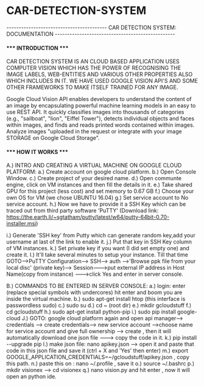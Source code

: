 # CAR-DETECTION-SYSTEM

----------------------------------------- CAR DETECTION SYSTEM: DOCUMENTATION -------------------------------------------------

<h4>*** INTRODUCTION ***</h4>

CAR DETECTION SYSTEM IS AN CLOUD BASED APPLICATION USES COMPUTER VISION WHICH HAS THE POWER OF RECOGNISING THE IMAGE LABELS, WEB-ENTITIES AND VARIOUS OTHER PROPERTIES ALSO 
WHICH INCLUDES IN IT. WE HAVE USED GOOGLE VISION API'S AND SOME OTHER FRAMEWORKS TO MAKE ITSELF TRAINED FOR ANY IMAGE. 

Google Cloud Vision API enables developers to understand the content of an image by encapsulating powerful machine learning models in an easy to use REST API.
It quickly classifies images into thousands of categories (e.g., "sailboat", "lion", "Eiffel Tower"), detects individual objects and faces within images, and
finds and reads printed words contained within images. Analyze images "uploaded in the request or integrate with your image STORAGE on Google Cloud Storage".

<h4>*** HOW IT WORKS ***</h4>

A.) INTRO AND CREATING A VIRTUAL MACHINE ON GOOGLE CLOUD PLATFORM:
  a.) Create account on google cloud platform.
  b.) Open Console Window.
  c.) Create project of your desired name.
  d.) Open communte engine, click on VM instances and then fill the details in it.
  e.) Take shared GPU for this project (less cost) and set memory to 0.67 GB
  f.) Choose your own OS for VM (we chose UBUNTU 16.04)
  g.) Set service account to No service account.
  h.) Now we have to provide it a SSH Key which can be traced out from third party software 'PuTTY' 
(Download link: https://the.earth.li/~sgtatham/putty/latest/w64/putty-64bit-0.70-installer.msi) 
  
  i.) Generate 'SSH key' from Putty which can generate random key,add your username at last of the link to enable it.
  j.) Put that key in SSH Key column of VM instances.
  k.) Set private key if you want (I did set empty one) and create it.
  l.) It'll take several minutes to setup your instance. Till that time GOTO-->PuTTY Configuration--> SSH--> auth -->'Browse ppk file from your local disc'
(private key)--> Session--->put external IP address in Host Name(copy from instance) --->click Yes and enter in server console.
 
B.) COMMANDS TO BE ENTERED IN SERVER CONSOLE:
  a.) login: enter <username> (replace special symbols with undercores) hit enter and boom you are inside the virtual machine.
  b.) sudo apt-get install htop (this interface is passwordless sudo)
  c.) sudo su
  d.) cd ~ (root dir)
  e.) mkdir gcloudstuff
  f.) cd gcloudstuff
  h.) sudo apt-get install python-pip
  i.) sudo pip install google-cloud
  J.) GOTO: google cloud platform again and open api manager--> credentials --> create credentials--> new service account -->choose name for service account and give 
full ownership --> create , then it will automatically download one json file ---> copy the code in it.
  k.) pip install --upgrade pip
  l.) make json file: nano apikey.json --> open it and paste that code in this json file and save it (ctrl + X and 'Yes' then enter)
  m.) export GOOGLE_APPLICATION_CREDENTIALS=~/gcloudstuff/apikey.json , copy this path.
  n.) paste this on : nano ~/.profile , save it
  o.) source ~/.bashrc
  p.) mkdir visionex --> cd visionex
  q.) nano vision.py and hit enter , now it will open an python ide.

